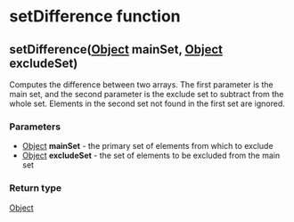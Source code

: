 setDifference function
======================
setDifference([Object](../types/Object.md) **mainSet**, [Object](../types/Object.md) **excludeSet**)
----------------------------------------------------------------------------------------------------

Computes the difference between two arrays. The first parameter is the main set, and the second parameter is the exclude set to subtract from the whole set. Elements in the second set not found in the first set are ignored.

### Parameters

- [Object](../types/Object.md) **mainSet** - the primary set of elements from which to exclude
- [Object](../types/Object.md) **excludeSet** - the set of elements to be excluded from the main set

### Return type

[Object](../types/Object.md)



